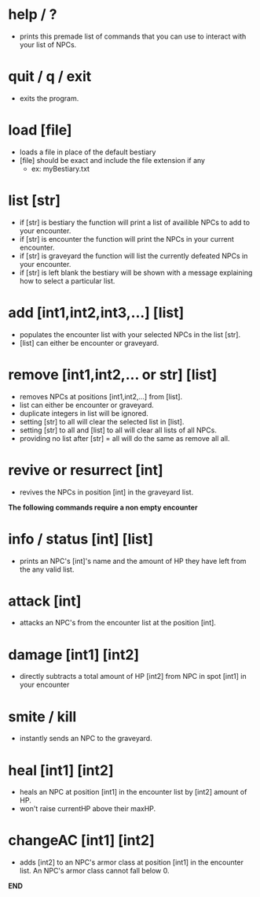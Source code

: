 # help / ?
* prints this premade list of commands that you can use to interact with your list of NPCs.

# quit / q / exit
* exits the program.

# load [file]
* loads a file in place of the default bestiary
* [file] should be exact and include the file extension if any
  * ex: myBestiary.txt

# list [str]
* if [str] is bestiary the function will print a list of availible NPCs to add to your encounter.
* if [str] is encounter the function will print the NPCs in your current encounter.
* if [str] is graveyard the function will list the currently defeated NPCs in your encounter.
* if [str] is left blank the bestiary will be shown with a message explaining how to select a particular list.

# add [int1,int2,int3,...] [list]
* populates the encounter list with your selected NPCs in the list [str].
* [list] can either be encounter or graveyard.

# remove [int1,int2,... or str] [list]
* removes NPCs at positions [int1,int2,...] from [list].
* list can either be encounter or graveyard.
* duplicate integers in list will be ignored.
* setting [str] to all will clear the selected list in [list].
* setting [str] to all and [list] to all will clear all lists of all NPCs.
* providing no list after [str] = all will do the same as remove all all.

# revive or resurrect [int]
* revives the NPCs in position [int] in the graveyard list.

**The following commands require a non empty encounter**

# info / status [int] [list]
* prints an NPC's [int]'s name and the amount of HP they have left from the any valid list.

# attack [int]
* attacks an NPC's from the encounter list at the position [int].

# damage [int1] [int2]

* directly subtracts a total amount of HP [int2] from NPC in spot [int1] in your encounter

# smite / kill

* instantly sends an NPC to the graveyard.

# heal [int1] [int2]
* heals an NPC at position [int1] in the encounter list by [int2] amount of HP.
* won't raise currentHP above their maxHP.

# changeAC [int1] [int2]
* adds [int2] to an NPC's armor class at position [int1] in  the encounter list. An NPC's armor class cannot fall below 0.

**END**